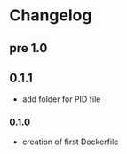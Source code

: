 # Changelog
## pre 1.0
## 0.1.1

* add folder for PID file

### 0.1.0

- creation of first Dockerfile
